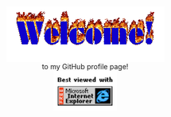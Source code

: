 <div align="center">
  <img src="https://github.com/owlhowl/owlhowl/raw/owlhowl/img/welcome-fire.gif" alt="Welcome" align="center">
</div>
<div align="center">
  to my GitHub profile page!
</div>
<div align="center">
  <img src="https://github.com/owlhowl/owlhowl/raw/owlhowl/img/ie.jpg" alt="Best viewed with Microsoft Internet Explorer" align="center" width="128">
</div>
